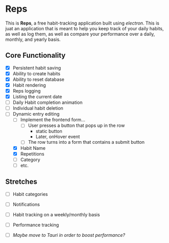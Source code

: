 # Reps
This is **Reps**, a free habit-tracking application built using *electron*. This is juat an application that is meant to help you keep track of your daily habits, as well as log them, as well as compare your performance over a daily, monthly, and yearly basis.

## Core Functionality
- [X] Persistent habit saving
- [X] Ability to create habits
- [X] Ability to reset database
- [X] Habit rendering
- [X] Reps logging
- [X] Listing the current date
- [ ] Daily Habit completion animation
- [ ] Individual habit deletion
- [ ] Dynamic entry editing
  - [ ] Implement the frontend form...
    - [ ] User presses a button that pops up in the row
      - static button
      - Later, onHover event
    - [ ] The row turns into a form that contains a submit button

  - [X] Habit Name
  - [X] Repetitions
  - [ ] Category
  - [ ] etc.

## Stretches
- [ ] Habit categories
- [ ] Notifications
- [ ] Habit tracking on a weekly/monthly basis
- [ ] Performance tracking
- [ ] _Maybe move to Tauri in order to boost performance?_

